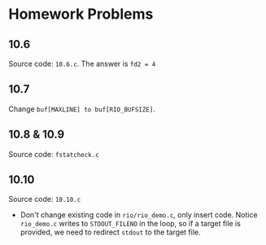 # Homework Problems

## 10.6

Source code: `10.6.c`. The answer is `fd2 = 4`

## 10.7

Change `buf[MAXLINE] to buf[RIO_BUFSIZE]`.

## 10.8 & 10.9

Source code: `fstatcheck.c`

## 10.10

Source code: `10.10.c`

- Don't change existing code in `rio/rio_demo.c`, only insert code. Notice `rio_demo.c` writes to `STDOUT_FILENO` in the loop, so if a target file is provided, we need to redirect `stdout` to the target file.

